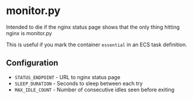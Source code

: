 # monitor.py

Intended to die if the nginx status page shows that the only thing hitting nginx is monitor.py

This is useful if you mark the container `essential` in an ECS task definition.

## Configuration

* `STATUS_ENDPOINT` - URL to nginx status page
* `SLEEP_DURATION` - Seconds to sleep between each try
* `MAX_IDLE_COUNT` - Number of consecutive idles seen before exiting
